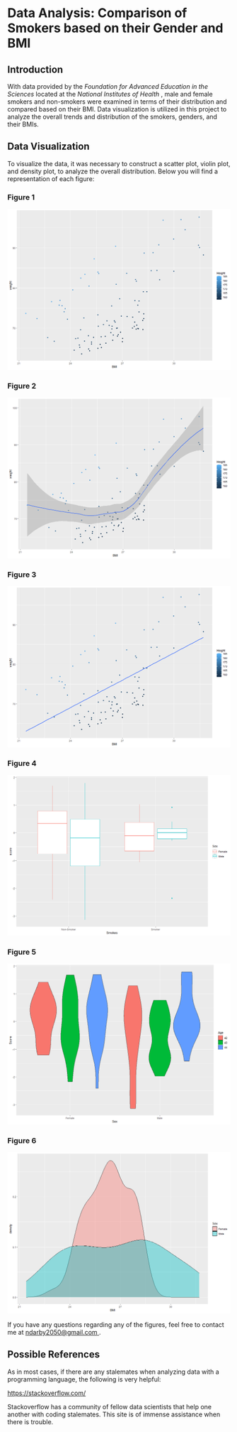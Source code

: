 # Data Analysis: Comparison of Smokers based on their Gender and BMI

## Introduction 

With data provided by the <em> Foundation for Advanced Education in the Sciences </em> located at the <em> National Institutes of Health </em>, male and female smokers and non-smokers were examined in terms of their distribution and compared based on their BMI. Data visualization is utilized in this project to analyze the overall trends and distribution of the smokers, genders, and their BMIs. 

## Data Visualization 

To visualize the data, it was necessary to construct a scatter plot, violin plot, and density plot, to analyze the overall distribution. Below you will find a representation of each figure:

### Figure 1 
![](https://github.com/darbyna/Smokers_BMI_Data/blob/master/Figures/fig1.png?raw=true)

### Figure 2
![](https://github.com/darbyna/Smokers_BMI_Data/blob/master/Figures/fig2.png?raw=true)

### Figure 3
![](https://github.com/darbyna/Smokers_BMI_Data/blob/master/Figures/fig3.png?raw=true)

### Figure 4 
![](https://github.com/darbyna/Smokers_BMI_Data/blob/master/Figures/fig4.png?raw=true)

### Figure 5 
![](https://github.com/darbyna/Smokers_BMI_Data/blob/master/Figures/fig5.png?raw=true)

### Figure 6
![](https://github.com/darbyna/Smokers_BMI_Data/blob/master/Figures/fig6.png?raw=true)

If you have any questions regarding any of the figures, feel free to contact me at <u> ndarby2050@gmail.com </u>.

## Possible References

As in most cases, if there are any stalemates when analyzing data with a programming language, the following is very helpful:

https://stackoverflow.com/

Stackoverflow has a community of fellow data scientists that help one another with coding stalemates. This site is of immense assistance when there is trouble.
